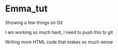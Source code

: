 # Emma_tut
Showing a few things on Git

I am working so much hard, I need to push this to git

Writing more HTML code that makes so much sense